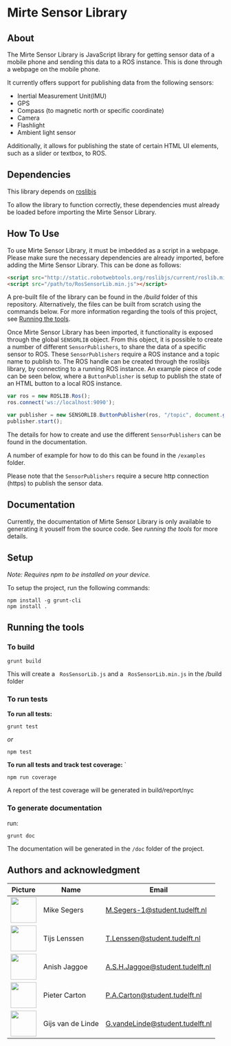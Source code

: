 # Mirte Sensor Library

## About 

The Mirte Sensor Library is JavaScript library for getting sensor data of a mobile phone and sending this data to a ROS instance. This is done through a webpage on the mobile phone.

It currently offers support for publishing data from the following sensors:
- Inertial Measurement Unit(IMU)
- GPS
- Compass (to magnetic north or specific coordinate)
- Camera
- Flashlight
- Ambient light sensor 

Additionally, it allows for publishing the state of certain HTML UI elements, such as a slider or textbox, to ROS.



## Dependencies

This library depends on [roslibjs](https://github.com/RobotWebTools/roslibjs "RosLibJs")

To allow the library to function correctly, these dependencies must already be loaded before importing the Mirte Sensor Library.

## How To Use

To use Mirte Sensor Library, it must be imbedded as a script in a webpage. Please make sure the necessary dependencies are already imported, before adding the Mirte Sensor Library. This can be done as follows:

```html
<script src="http://static.robotwebtools.org/roslibjs/current/roslib.min.js"></script>
<script src="/path/to/RosSensorLib.min.js"></script>
```

A pre-built file of the library can be found in the */build* folder of this repository. Alternatively, the  files can be built from scratch using the commands below. For more information regarding the tools of this project, see [Running the tools](#running-the-tools).

Once Mirte Sensor Library has been imported, it functionality is exposed through the global ```SENSORLIB``` object.
From this object, it is possible to create a number of different ```SensorPublishers```, to share the data of a specific sensor to ROS. These ```SensorPublishers``` require a ROS instance and a topic name to publish to.  The ROS handle can be created through the roslibjs library, by connecting to a running ROS instance. An example piece of code can be seen below, where a ```ButtonPublisher``` is setup to publish the state of an HTML button to a local ROS instance.

```js
var ros = new ROSLIB.Ros();
ros.connect('ws://localhost:9090');

var publisher = new SENSORLIB.ButtonPublisher(ros, "/topic", document.getElementById("button"));
publisher.start();
```

The details for how to create and use the different ```SensorPublishers``` can be found in the documentation. 

A number of example for how to do this can be found in the ```/examples``` folder.

Please note that the ```SensorPublishers``` require a secure http connection (https) to publish the sensor data. 

## Documentation
Currently, the documentation of Mirte Sensor Library is only available to generating it youself from the source code.
See *running the tools* for more details.

## Setup

*Note: Requires npm to be installed on your device.*

To setup the project, run the following commands:
```
npm install -g grunt-cli  
npm install .
```

## Running the tools



### **To build**
```
grunt build
```
This will create a ``` RosSensorLib.js``` and a ``` RosSensorLib.min.js``` in the /build folder
### **To run tests**

**To run all tests:**
```  
grunt test  
```
*or*  
```
npm test 
```    

**To run all tests and track test coverage:** `
``` 
npm run coverage 
```

A report of the test coverage will be generated in build/report/nyc


### **To generate documentation**

run: 
```
grunt doc
``` 

The documentation will be generated in the ```/doc``` folder of the project.

## Authors and acknowledgment

| Picture | Name | Email |
|---|---|---|
| <img src="https://gitlab.ewi.tudelft.nl/uploads/-/system/user/avatar/3539/avatar.png?width=400" width="60"/> | Mike Segers | M.Segers-1@student.tudelft.nl |
| <img src="https://cdn.discordapp.com/attachments/965893530251845655/968054757249929246/unknown.png" width="60"/> | Tijs Lenssen | T.Lenssen@student.tudelft.nl |
| <img src="https://gitlab.ewi.tudelft.nl/uploads/-/system/user/avatar/2546/avatar.png?width=400" width="60"/> | Anish Jaggoe | A.S.H.Jaggoe@student.tudelft.nl |
| <img src="https://gitlab.ewi.tudelft.nl/uploads/-/system/user/avatar/3729/avatar.png?width=400" width="60"/> | Pieter Carton | P.A.Carton@student.tudelft.nl |
| <img src="https://gitlab.ewi.tudelft.nl/uploads/-/system/user/avatar/3096/avatar.png?width=400" width="60"/> | Gijs van de Linde | G.vandeLinde@student.tudelft.nl |
